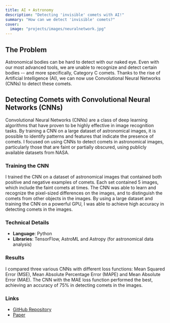 ```yaml
---
title: AI + Astronomy
description: "Detecting 'invisible' comets with AI!"
summary: "How can we detect 'invisible' comets?"
cover:
  image: "projects/images/neuralnetwork.jpg"
---
```


## The Problem

Astronomical bodies can be hard to detect with our naked eye. Even with our most advanced tools, we are unable to recognize and detect certain bodies -- and more specifically, Category C comets. Thanks to the rise of Artificial Intelligence (AI), we can now use Convolutional Neural Networks (CNNs) to detect these comets.

## Detecting Comets with Convolutional Neural Networks (CNNs)

Convolutional Neural Networks (CNNs) are a class of deep learning algorithms that have proven to be highly effective in image recognition tasks. By training a CNN on a large dataset of astronomical images, it is possible to identify patterns and features that indicate the presence of comets. I focused on using CNNs to detect comets in astronomical images, particularly those that are faint or partially obscured, using publicly available datasets from NASA.

### Training the CNN

I trained the CNN on a dataset of astronomical images that contained both positive and negative examples of comets. Each set contained 5 images, which include the faint comets at times. The CNN was able to learn and recognize the pixel-sized differences on the images, and to distinguish the comets from other objects in the images. By using a large dataset and training the CNN on a powerful GPU, I was able to achieve high accuracy in detecting comets in the images.

### Technical Details

- **Language**: Python
- **Libraries**: TensorFlow, AstroML and Astropy (for astronomical data analysis)

### Results

I compared three various CNNs with different loss functions: Mean Squared Error (MSE), Mean Absolute Percentage Error (MAPE) and Mean Absolute Error (MAE). The CNN with the MAE loss function performed the best, achieving an accuracy of 75% in detecting comets in the images.

### Links

- [GitHub Repository](https://github.com/juanmanjarres/Astronomy)
- [Paper](/astronomy_paper.pdf)
